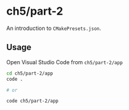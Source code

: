 # ch5/part-2

An introduction to `CMakePresets.json`.

## Usage

Open Visual Studio Code from `ch5/part-2/app`

```bash
cd ch5/part-2/app
code .

# or

code ch5/part-2/app
```
